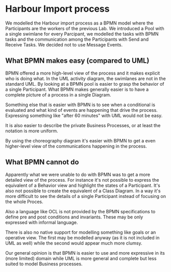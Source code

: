 # Harbour Import process

We modelled the Harbour import process as a BPMN model where the Participants are the workers of the previous Lab. We introduced a Pool with a single swimlane for every Parcipant, we modelled the tasks with BPMN tasks and the communication among the Participants with Send and Receive Tasks. We decided not to use Message Events.

## What BPMN makes easy (compared to UML)

BPMN offered a more high-level view of the process and it makes explicit who is doing what. In the UML activity diagram, the swimlanes are not in the standard UML. By looking at a BPMN pool is easier to grasp the behavior of a single Participant. What BPMN makes generally easier is to have a complete picture of a process in a single Diagram.

Something else that is easier with BPMN is to see when a conditional is evaluated and what kind of events are happening that drive the process. Expressing something like "after 60 minutes" with UML would not be easy.

It is also easier to describe the private Business Processes, or at least the notation is more uniform.

By using the choreography diagram it's easier with BPMN to get a even higher-level view of the communications happening in the process. 

## What BPMN cannot do

Apparently what we were unable to do with BPMN was to get a more detailed view of the process. For instance it's not possible to express the equivalent of a Behavior view and highlight the states of a Participant. It's also not possible to create the equivalent of a Class Diagram. In a way it's more difficult to see the details of a single Participant instead of focusing on the whole Proces.

Also a language like OCL is not provided by the BPMN specifications to define pre and post conditions and invariants. These may be only expressed with informal language.

There is also no native support for modelling something like goals or an operative view. The first may be modelled anyway (as it is not included in UML as well) while the second would appear much more clumsy.

Our general opinion is that BPMN is easier to use and more expressive in its (more limited) domain while UML is more general and complete but less suited to model Business processes.
